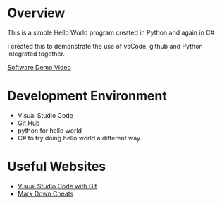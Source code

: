 # Overview
This is a simple Hello World program created in Python and again in C#

I created this to demonstrate the use of vsCode, github and Python integrated together. 

[Software Demo Video](https://www.youtube.com/watch?v=N0-dQVSqXFs)

# Development Environment

* Visual Studio Code
* Git Hub
* python for hello world
* C# to try doing hello world a different way.


# Useful Websites

* [Visual Studio Code with Git](https://code.visualstudio.com/docs/sourcecontrol/overview)
* [Mark Down Cheats](https://www.markdownguide.org/cheat-sheet/)